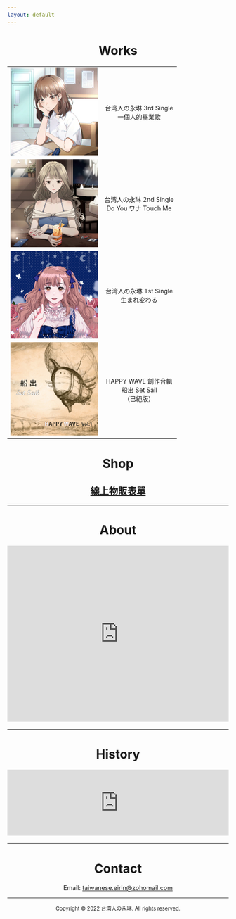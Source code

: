 ```yaml
---
layout: default
---
```

<center> <h1> Works </h1> </center>

| | |
| :---: | :---: |
| [![一個人的畢業歌](img/single_3.jpg)](https://www.soundscape.net/a/26082) | 台湾人の永琳 3rd Single<br/>一個人的畢業歌 |
| [![Do You ワナ Touch Me](img/single_2.jpg)](https://www.soundscape.net/a/21065) | 台湾人の永琳 2nd Single<br/>Do You ワナ Touch Me |
| [![生まれ変わる](img/single_1.jpg)](https://www.soundscape.net/a/16698) | 台湾人の永琳 1st Single<br/>生まれ変わる |
| [![船出](img/comp_album_1.jpg)](happy_wave/index.html) | HAPPY WAVE 創作合輯<br/>船出 Set Sail<br/>（已絕版） |

<center> <h1> Shop </h1> </center>

<center>
<h2><a href="https://forms.gle/W5NtRgRRqEJyb93d8">線上物販表單</a></h2>
</center>

---

<center> <h1> About </h1> </center>

<iframe src="https://docs.google.com/document/d/e/2PACX-1vROcqw-BQgtqo3FrMohBH1m4Zp7sNt8MtXA0m-_6g2bOvROmXkTv8rOb_1j_K8xSQ/pub?embedded=true" frameborder="0" width="100%" height="400px" id="about"></iframe>

<script>
    // Selecting the iframe element
    var iframe = document.getElementById("about");
    
    // Adjusting the iframe height onload event
    iframe.onload = function(){
        iframe.style.height = iframe.contentWindow.document.body.scrollHeight + 'px';
    }
</script>

---

<center> <h1> History </h1> </center>

<iframe src="https://docs.google.com/document/d/e/2PACX-1vRN5hAXkW0HlG3dAURmSzsE8PkZRHh3OOfFhDRlDAnGKvEnpr9ZMhoqVdHgfbg3b9rWxDaZcIhzia2I/pub?embedded=true" frameborder="0" width="100%" height="150px"></iframe>

---

<center> <h1> Contact </h1> </center>
<center>
Email: <a href="mailto:taiwanese.eirin@zohomail.com">taiwanese.eirin@zohomail.com</a>
</center>

---

<center>
<p><small> Copyright © 2022 台湾人の永琳. All rights reserved. </small></p>
</center>
